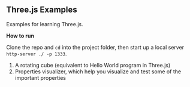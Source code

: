 ## Three.js Examples

Examples for learning Three.js.

__How to run__

Clone the repo and `cd` into the project folder, then start up a local server `http-server ./ -p 1333`.

1. A rotating cube (equivalent to Hello World program in Three.js)
2. Properties visualizer, which help you visualize and test some of the important properties
